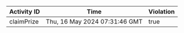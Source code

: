 | Activity ID | Time | Violation |
| --- | --- | --- |
| claimPrize | Thu, 16 May 2024 07:31:46 GMT | true |